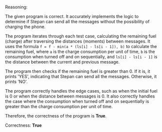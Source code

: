 Reasoning: 

The given program is correct. It accurately implements the logic to determine if Stepan can send all the messages without the possibility of charging the phone. 

The program iterates through each test case, calculating the remaining fuel (charge) after traversing the distances (moments) between messages. It uses the formula `f = f - min(a * (ls[i] - ls[i - 1]), b)` to calculate the remaining fuel, where `a` is the charge consumption per unit of time, `b` is the consumption when turned off and on sequentially, and `ls[i] - ls[i - 1]` is the distance between the current and previous message.

The program then checks if the remaining fuel is greater than 0. If it is, it prints 'YES', indicating that Stepan can send all the messages. Otherwise, it prints 'NO'.

The program correctly handles the edge cases, such as when the initial fuel is 0 or when the distance between messages is 0. It also correctly handles the case where the consumption when turned off and on sequentially is greater than the charge consumption per unit of time.

Therefore, the correctness of the program is **True**.

Correctness: **True**
